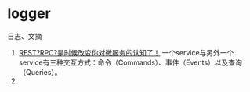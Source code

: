 logger
======

日志、文摘

1. [REST?RPC?是时候改变你对微服务的认知了！](https://mp.weixin.qq.com/s/HTeQNU-1P-hWloEdjl1QYg)
        一个service与另外一个service有三种交互方式：命令（Commands）、事件（Events）以及查询（Queries）。
    
2.
